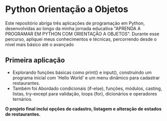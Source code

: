 <a style="text-decoration: none;" href="https://github.com/GabrielTozatti/python-orientacao-a-objetos/tree/main"><h1 style="color: white;">Python Orientação a Objetos</h1></a>
<p>Este repositório abriga três aplicações de programação em Python, desenvolvidas ao longo da minha jornada educativa "APRENDA A PROGRAMAR EM PYTHON COM ORIENTAÇÃO A OBJETOS". Durante esse percurso, apliquei meus conhecimentos e técnicas, percorrendo desde o nível mais básico até o avançado</p>

<h2>Primeira aplicação</h2>
<ul>
    <li>Explorando funções básicas como print() e input(), construíndo um programa inicial com 'Hello World' e um menu dinâmico para cadastrar restaurantes.</li>
    <li>Também foi Abordado condicionais (if-else), funções, módulos, casting, listas, try-except para validação, loops (for), dicionários e operadores ternários.</li>
</ul>
<p style="font-weight: bold;">O projeto final inclui opções de cadastro, listagem e alteração de estados de restaurantes.</p>
